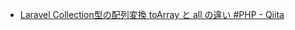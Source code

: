 - [Laravel Collection型の配列変換 toArray と all の違い #PHP - Qiita](https://qiita.com/ucan-lab/items/47638a7b52090f59c2bf)
